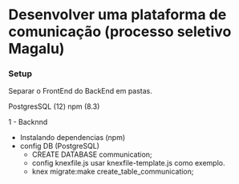 # Desenvolver uma plataforma de comunicação (processo seletivo Magalu)

### Setup

Separar o FrontEnd do BackEnd em pastas.

PostgresSQL (12)
npm (8.3)

1 - Backnnd
* Instalando dependencias (npm)
* config DB (PostgreSQL)
  * CREATE DATABASE communication;
  * config knexfile.js usar knexfile-template.js como exemplo.
  * knex migrate:make create_table_communication;